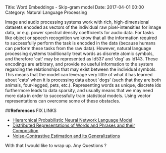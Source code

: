 Title: Word Embeddings - Skip-gram model
Date: 2017-04-01 00:00
Category: Natural Language Processing

Image and audio processing systems work with rich, high-dimensional datasets encoded as vectors of the individual 
raw pixel-intensities for image data, or e.g. power spectral density coefficients for audio data. For tasks like object 
or speech recognition we know that all the information required to successfully perform the task is encoded in the data 
(because humans can perform these tasks from the raw data). However, natural language processing systems traditionally treat words as discrete atomic symbols, and therefore 'cat' may be represented as Id537 and 'dog' as Id143. These encodings are arbitrary, and provide no useful information to the system regarding the relationships that may exist between the individual symbols. This means that the model can leverage very little of what it has learned about 'cats' when it is processing data about 'dogs' (such that they are both animals, four-legged, pets, etc.). Representing words as unique, discrete ids furthermore leads to data sparsity, and usually means that we may need more data in order to successfully train statistical models. 
Using vector representations can overcome some of these obstacles. 



##**References**  FIX LINKS

* [Hierarchical Probabilistic Neural Network Language Model](https://arxiv.org/abs/1406.4729)
* [Distributed Representations of Words and Phrases and their Composition](https://papers.nips.cc/paper/4824-imagenet-classification-with-deep-convolutional-neural-networks.pdf)
* [Noise-Contrastive Estimation and its Generalizations](https://ieeexplore.ieee.org/document/7780429/)

With that I would like to wrap up. Any Questions ?
